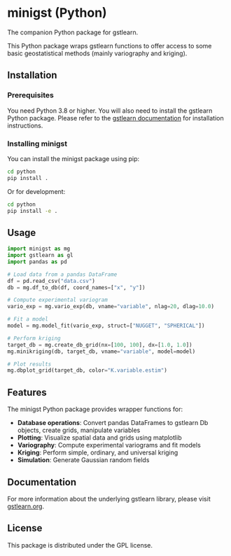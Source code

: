 # minigst (Python)

The companion Python package for gstlearn.

This Python package wraps gstlearn functions to offer access to some basic geostatistical methods (mainly variography and kriging).

## Installation

### Prerequisites

You need Python 3.8 or higher. You will also need to install the gstlearn Python package. Please refer to the [gstlearn documentation](https://gstlearn.org) for installation instructions.

### Installing minigst

You can install the minigst package using pip:

```bash
cd python
pip install .
```

Or for development:

```bash
cd python
pip install -e .
```

## Usage

```python
import minigst as mg
import gstlearn as gl
import pandas as pd

# Load data from a pandas DataFrame
df = pd.read_csv("data.csv")
db = mg.df_to_db(df, coord_names=["x", "y"])

# Compute experimental variogram
vario_exp = mg.vario_exp(db, vname="variable", nlag=20, dlag=10.0)

# Fit a model
model = mg.model_fit(vario_exp, struct=["NUGGET", "SPHERICAL"])

# Perform kriging
target_db = mg.create_db_grid(nx=[100, 100], dx=[1.0, 1.0])
mg.minikriging(db, target_db, vname="variable", model=model)

# Plot results
mg.dbplot_grid(target_db, color="K.variable.estim")
```

## Features

The minigst Python package provides wrapper functions for:

- **Database operations**: Convert pandas DataFrames to gstlearn Db objects, create grids, manipulate variables
- **Plotting**: Visualize spatial data and grids using matplotlib
- **Variography**: Compute experimental variograms and fit models
- **Kriging**: Perform simple, ordinary, and universal kriging
- **Simulation**: Generate Gaussian random fields

## Documentation

For more information about the underlying gstlearn library, please visit [gstlearn.org](https://gstlearn.org).

## License

This package is distributed under the GPL license.
